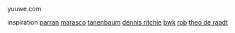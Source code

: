yuuwe.com

inspiration
[parran](https://www.ocf.berkeley.edu/~parran/)
[marasco](https://foothill.edu/psme/marasco/)
[tanenbaum](https://cs.vu.nl/~ast/)
[dennis ritchie](https://www.bell-labs.com/usr/dmr/www/)
[bwk](https://www.cs.princeton.edu/~bwk/)
[rob](http://herpolhode.com/rob/)
[theo de raadt](https://theos.com/deraadt/)
